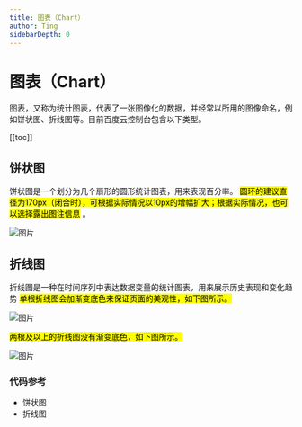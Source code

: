 ```yaml
---
title: 图表（Chart）
author: Ting
sidebarDepth: 0
---
```

# 图表（Chart）

图表，又称为统计图表，代表了一张图像化的数据，并经常以所用的图像命名，例如饼状图、折线图等。目前百度云控制台包含以下类型。

 [[toc]]

## 饼状图

饼状图是一个划分为几个扇形的圆形统计图表，用来表现百分率。 <mark>圆环的建议直径为170px（闭合时），可根据实际情况以10px的增幅扩大；根据实际情况，也可以选择露出图注信息</mark> 。

![图片](http://baiduyun-guideline.bj.bcebos.com/console/widget/chart/01_2x.png)

## 折线图

折线图是一种在时间序列中表达数据变量的统计图表，用来展示历史表现和变化趋势
<mark>单根折线图会加渐变底色来保证页面的美观性，如下图所示。</mark>

![图片](http://baiduyun-guideline.bj.bcebos.com/console/widget/chart/02_2x.png)

<mark>两根及以上的折线图没有渐变底色，如下图所示。</mark>

![图片](http://baiduyun-guideline.bj.bcebos.com/console/widget/chart/03_2x.png)

### 代码参考

 - 饼状图
 - 折线图